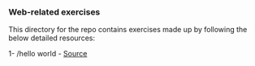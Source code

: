 ### Web-related exercises

This directory for the repo contains exercises made up by following the below detailed resources:

1- /hello world -  [Source](https://gowebexamples.com/hello-world/)